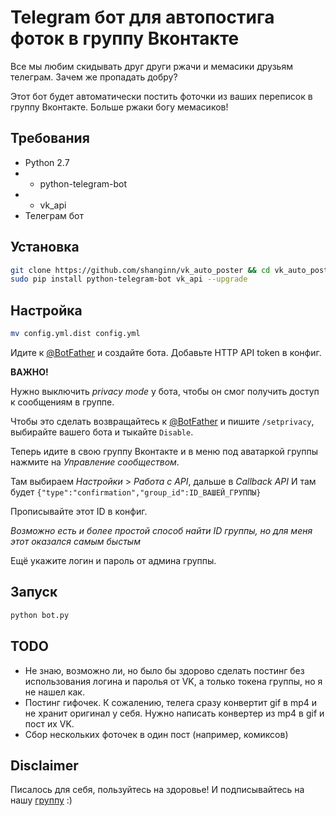 # Telegram бот для автопостига фоток в группу Вконтакте

Все мы любим скидывать друг други ржачи и мемасики друзьям телеграм. 
Зачем же пропадать добру?

Этот бот будет автоматически постить фоточки из ваших переписок в группу Вконтакте.
Больше ржаки богу мемасиков!

## Требования

- Python 2.7
- - python-telegram-bot
- - vk_api
- Телеграм бот

## Установка

```bash
git clone https://github.com/shanginn/vk_auto_poster && cd vk_auto_poster
sudo pip install python-telegram-bot vk_api --upgrade
```

## Настройка

```bash
mv config.yml.dist config.yml
```

Идите к [@BotFather](https://telegram.me/BotFather) и создайте бота.
Добавьте HTTP API token в конфиг.

**ВАЖНО!**

Нужно выключить *privacy mode* у бота,
чтобы он смог получить доступ к сообщениям в группе.

Чтобы это сделать возвращайтесь к [@BotFather](https://telegram.me/BotFather) 
и пишите `/setprivacy`, выбирайте вашего бота и тыкайте `Disable`.

Теперь идите в свою группу Вконтакте и в меню под аватаркой группы
нажмите на *Управление сообществом*.

Там выбираем *Настройки* > *Работа с API*, дальше в *Callback API*
И там будет `{"type":"confirmation","group_id":ID_ВАШЕЙ_ГРУППЫ}`

Прописывайте этот ID в конфиг.

*Возможно есть и более простой способ найти ID группы, но для меня этот оказался самым быстым*

Ещё укажите логин и пароль от админа группы.

## Запуск

```bash
python bot.py
```

## TODO

- Не знаю, возможно ли, но было бы здорово сделать постинг без использования
логина и паролья от VK, а только токена группы, но я не нашел как.
- Постинг гифочек. К сожалению, телега сразу конвертит gif в mp4
и не хранит оригинал у себя. Нужно написать конвертер из mp4 в gif
и пост их VK.
- Сбор нескольких фоточек в один пост (например, комиксов)


## Disclaimer

Писалось для себя, пользуйтесь на здоровье! И подписывайтесь на нашу [группу](https://vk.com/orkom) :)